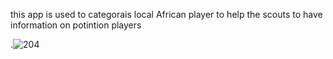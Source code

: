 this app is used to categorais local African player to help the scouts to have information on potintion players 

.![204](https://user-images.githubusercontent.com/52837541/206669485-b9ee1026-4062-4793-8346-ba54e85e4cec.jpg)
